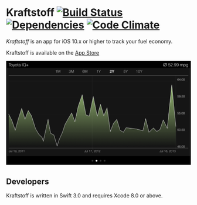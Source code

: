 # Kraftstoff [![Build Status](https://img.shields.io/travis/IngmarStein/Kraftstoff.svg)](https://travis-ci.org/IngmarStein/Kraftstoff) [![Dependencies](https://img.shields.io/gemnasium/IngmarStein/Kraftstoff.svg)](https://gemnasium.com/IngmarStein/Kraftstoff) [![Code Climate](https://img.shields.io/codeclimate/github/IngmarStein/Kraftstoff.svg)](https://codeclimate.com/github/IngmarStein/Kraftstoff)

*Kraftstoff* is an app for iOS 10.x or higher to track your fuel economy.

Kraftstoff is available on the [App Store](https://itunes.apple.com/app/id471634654)

<img src="Artwork/Screenshot%20Graph.png" width="736" alt="Kraftstoff shows your fuel efficiency as a fancy graph">

## Developers

Kraftstoff is written in Swift 3.0 and requires Xcode 8.0 or above.
